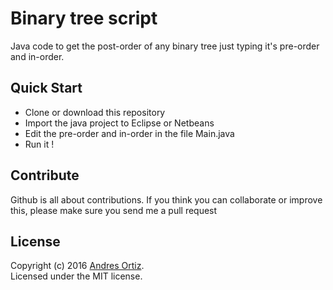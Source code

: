 # Binary tree script
Java code to get the post-order of any binary tree just typing it's pre-order and in-order.

## Quick Start
- Clone or download this repository
- Import the java project to Eclipse or Netbeans
- Edit the pre-order and in-order in the file Main.java
- Run it !

## Contribute
Github is all about contributions. If you think you can collaborate or improve this, please make sure you send me a pull request

## License
Copyright (c) 2016 [Andres Ortiz](http://www.andresfelipeortiz.com).  
Licensed under the MIT license.
